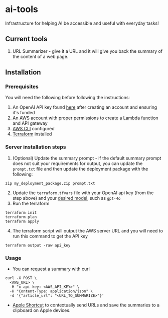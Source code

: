 # ai-tools
Infrastructure for helping AI be accessible and useful with everyday tasks!

## Current tools
1. URL Summarizer - give it a URL and it will give you back the summary of the content of a web page.

## Installation

### Prerequisites
You will need the following before following the instructions:

1. An OpenAI API key found [here](https://platform.openai.com/api-keys) after creating an account and ensuring it's funded
2. An AWS account with proper permissions to create a Lambda function and API gateway
3. [AWS CLI](https://docs.aws.amazon.com/cli/v1/userguide/cli-chap-configure.html) configured
4. [Terraform](https://developer.hashicorp.com/terraform/tutorials/aws-get-started/install-cli) installed

### Server installation steps
1. (Optional) Update the summary prompt - if the default summary prompt does not suit your requirements for output, you can update the `prompt.txt` file and then update the deployment package with the following:

```curl
zip my_deployment_package.zip prompt.txt
```

2. Update the `terraform.tfvars` file with your OpenAI api key (from the step above) and your [desired model](https://platform.openai.com/docs/models), such as `gpt-4o`
3. Run the terraform

```shell
terraform init
terraform plan
terraform apply
```

4. The terraform script will output the AWS server URL and you will need to run this command to get the API key

```shell
terraform output -raw api_key
```

### Usage
- You can request a summary with curl

```curl
curl -X POST \
  <AWS_URL> \
  -H "x-api-key: <AWS_API_KEY>" \
  -H "Content-Type: application/json" \
  -d '{"article_url": "<URL_TO_SUMMARIZE>"}'
```

- [Apple Shortcut](https://routinehub.co/shortcut/18801/) to contextually send URLs and save the summaries to a clipboard on Apple devices.
